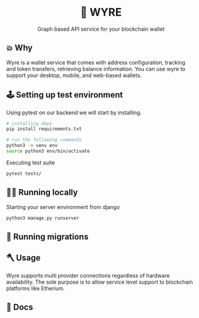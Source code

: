 <h1 align="center">🧠 WYRE</h1>
<div align="center">Graph based API service for your blockchain wallet</div>

## 💥 Why

Wyre is a wallet service that comes with address configuration, tracking and token transfers, retrieving balance information. You can use wyre to support your desktop, mobile, and web-based wallets.

## 🕹️ Setting up test environment
Using pytest on our backend we will start by installing.
```bash
# installing deps
pip install requirements.txt

# run the following commands
python3 -m venv env
source python3 env/bin/activate
```

Executing test suite
```bash
pytest tests/
```

## 🏄‍♂️ Running locally

Starting your server environment from django

```bash
python3 manage.py runserver
```

## 🦿 Running migrations

## 🪓 Usage
Wyre supports multi provider connections regardless of hardware availability. The sole purpose is to allow service level support to blockchain platforms like Etherium. 

## 📖 Docs
